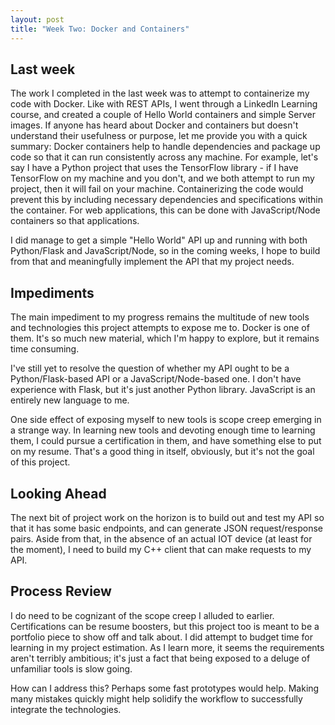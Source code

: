 ```yaml
---
layout: post
title: "Week Two: Docker and Containers"
---
```


## Last week
The work I completed in the last week was to attempt to containerize my code with Docker. Like with REST APIs, I went through a LinkedIn Learning course, and created a couple of Hello World containers and simple Server images. If anyone has heard about Docker and containers but doesn't understand their usefulness or purpose, let me provide you with a quick summary: Docker containers help to handle dependencies and package up code so that it can run consistently across any machine. For example, let's say I have a Python project that uses the TensorFlow library - if I have TensorFlow on my machine and you don't, and we both attempt to run my project, then it will fail on your machine. Containerizing the code would prevent this by including necessary dependencies and specifications within the container. For web applications, this can be done with JavaScript/Node containers so that applications. 

I did manage to get a simple "Hello World" API up and running with both Python/Flask and JavaScript/Node, so in the coming weeks, I hope to build from that and meaningfully implement the API that my project needs. 

## Impediments
The main impediment to my progress remains the multitude of new tools and technologies this project attempts to expose me to. Docker is one of them. It's so much new material, which I'm happy to explore, but it remains time consuming. 

I've still yet to resolve the question of whether my API ought to be a Python/Flask-based API or a JavaScript/Node-based one. I don't have experience with Flask, but it's just another Python library. JavaScript is an entirely new language to me. 

One side effect of exposing myself to new tools is scope creep emerging in a strange way. In learning new tools and devoting enough time to learning them, I could pursue a certification in them, and have something else to put on my resume. That's a good thing in itself, obviously, but it's not the goal of this project. 

## Looking Ahead
The next bit of project work on the horizon is to build out and test my API so that it has some basic endpoints, and can generate JSON request/response pairs. Aside from that, in the absence of an actual IOT device (at least for the moment), I need to build my C++ client that can make requests to my API. 

## Process Review
I do need to be cognizant of the scope creep I alluded to earlier. Certifications can be resume boosters, but this project too is meant to be a portfolio piece to show off and talk about. I did attempt to budget time for learning in my project estimation. As I learn more, it seems the requirements aren't terribly ambitious; it's just a fact that being exposed to a deluge of unfamiliar tools is slow going. 

How can I address this? Perhaps some fast prototypes would help. Making many mistakes quickly might help solidify the workflow to successfully integrate the technologies.
